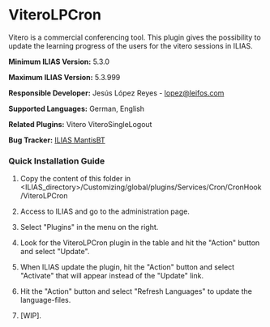# ViteroLPCron
Vitero  is a commercial conferencing tool.
This plugin gives the possibility to update the learning progress of the users for the vitero sessions in ILIAS.

**Minimum ILIAS Version:**
5.3.0

**Maximum ILIAS Version:**
5.3.999

**Responsible Developer:**
Jesús López Reyes - lopez@leifos.com

**Supported Languages:**
German, English

**Related Plugins:**
Vitero
ViteroSingleLogout

**Bug Tracker:**
[ILIAS MantisBT](http://www.ilias.de/mantis/search.php?project_id=3&category=Vitero)

### Quick Installation Guide
1. Copy the content of this folder in <ILIAS_directory>/Customizing/global/plugins/Services/Cron/CronHook/ViteroLPCron

2. Access to ILIAS and go to the administration page.

3. Select "Plugins" in the menu on the right.

5. Look for the ViteroLPCron plugin in the table and hit the "Action" button and select "Update".

6. When ILIAS update the plugin, hit the "Action" button and select "Activate" that will appear instead of the "Update" link.

7. Hit the "Action" button and select "Refresh Languages" to update the language-files.

8. [WIP].

